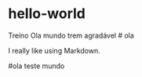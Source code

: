 # hello-world
Treino Ola mundo trem agradável # ola  <p>I really like using Markdown.</p>#ola teste mundo
